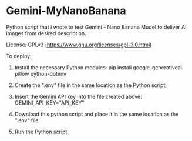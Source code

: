 # Gemini-MyNanoBanana

Python script that i wrote to test Gemini - Nano Banana Model to deliver AI images from desired description.

License: GPLv3 (https://www.gnu.org/licenses/gpl-3.0.html)

To deploy:
1. Install the necessary Python modules:
pip install google-generativeai pillow python-dotenv

2. Create the ".env" file in the same location as the Python script;

3. Insert the Gemini API key into the file created above:
GEMINI_API_KEY="API_KEY"

4. Download this python script and place it in the same location as the ".env" file:

5. Run the Python script
